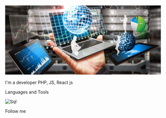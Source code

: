 ![Header](https://github.com/VasKaleev/VasKaleev/blob/main/assets/scale_1200.png)

I'm a developer PHP, JS, React js

Languages and Tools

![Sql](https://img.shields.io/badge/HTML-CSS-JS-REACT-SQL-<COLOR>)

Follow me

